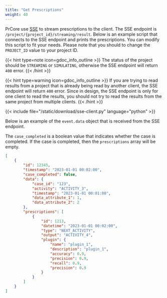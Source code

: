 ```yaml
---
title: "Get Prescriptions"
weight: 40
---
```


PrCore use [SSE](https://en.wikipedia.org/wiki/Server-sent_events) to stream prescriptions to the client. The SSE endpoint is `/project/{project_id}/streaming/result`. Below is an example script that connects to the SSE endpoint and prints the prescriptions. You can modify this script to fit your needs. Please note that you should to change the `PROJECT_ID` value to your project ID.

{{< hint type=note icon=gdoc_info_outline >}}
The status of the project should be `STREAMING` or `SIMULATING`, otherwise the SSE endpoint will return `400` error.
{{< /hint >}}

{{< hint type=warning icon=gdoc_info_outline >}}
If you are trying to read results from a project that is already being read by another client, the SSE endpoint will return `400` error. Since in design, the SSE endpoint is only for one client to read the results, you should not try to read the results from the same project from multiple clients.
{{< /hint >}}

{{< include file="/static/download/sse-client.py" language="python" >}}

Below is an example of the `event.data` object that is received from the SSE endpoint.

The `case_completed` is a boolean value that indicates whether the case is completed. If the case is completed, then the `prescriptions` array will be empty.

```json
[
    {
        "id": 12345,
        "timestamp": "2023-01-01 00:02:00",
        "case_completed": false,
        "data": {
            "case_id": "123",
            "activity": "ACTIVITY_3",
            "timestamp": "2023-01-01 00:01:00",
            "data_attribute_1": 1,
            "data_attribute_2": 2
        },
        "prescriptions": [
            {
                "id": 1213,
                "datetime": "2023-01-01 00:02:00",
                "type": "NEXT_ACTIVITY",
                "output": "ACTIVITY_4",
                "plugin": {
                    "name": "plugin_1",
                    "description": "plugin_1",
                    "accuracy": 0.9,
                    "precision": 0.9,
                    "recall": 0.9,
                    "precision": 0.9
                }
            }
        ]
    }
]
```
